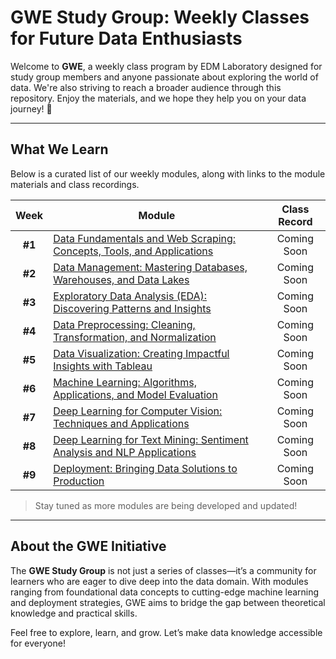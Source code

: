 # GWE Study Group: Weekly Classes for Future Data Enthusiasts  

Welcome to **GWE**, a weekly class program by EDM Laboratory designed for study group members and anyone passionate about exploring the world of data. We're also striving to reach a broader audience through this repository. Enjoy the materials, and we hope they help you on your data journey! 🚀  

---

## What We Learn  
Below is a curated list of our weekly modules, along with links to the module materials and class recordings.  

| **Week** | **Module**                                                                                                   | **Class Record** |
|:--------:|-------------------------------------------------------------------------------------------------------------|:----------------:|
| **#1**   | [Data Fundamentals and Web Scraping: Concepts, Tools, and Applications](#)                                   | Coming Soon      |
| **#2**   | [Data Management: Mastering Databases, Warehouses, and Data Lakes](#)                                       | Coming Soon      |
| **#3**   | [Exploratory Data Analysis (EDA): Discovering Patterns and Insights](#)                                     | Coming Soon      |
| **#4**   | [Data Preprocessing: Cleaning, Transformation, and Normalization](#)                                       | Coming Soon      |
| **#5**   | [Data Visualization: Creating Impactful Insights with Tableau](#)                                          | Coming Soon      |
| **#6**   | [Machine Learning: Algorithms, Applications, and Model Evaluation](#)                                      | Coming Soon      |
| **#7**   | [Deep Learning for Computer Vision: Techniques and Applications](#)                                        | Coming Soon      |
| **#8**   | [Deep Learning for Text Mining: Sentiment Analysis and NLP Applications](#)                                | Coming Soon      |
| **#9**   | [Deployment: Bringing Data Solutions to Production](#)                                                     | Coming Soon      |  

> Stay tuned as more modules are being developed and updated!  

---

## About the GWE Initiative  

The **GWE Study Group** is not just a series of classes—it’s a community for learners who are eager to dive deep into the data domain. With modules ranging from foundational data concepts to cutting-edge machine learning and deployment strategies, GWE aims to bridge the gap between theoretical knowledge and practical skills.  

Feel free to explore, learn, and grow. Let’s make data knowledge accessible for everyone!  
